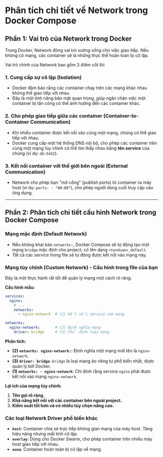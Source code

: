 # Phân tích chi tiết về Network trong Docker Compose

## Phần 1: Vai trò của Network trong Docker

Trong Docker, Network đóng vai trò xương sống cho việc giao tiếp. Nếu không có mạng, các container sẽ là những thực thể hoàn toàn bị cô lập.

Vai trò chính của Network bao gồm 3 điểm cốt lõi:

### 1. Cung cấp sự cô lập (Isolation)
- Docker đảm bảo rằng các container chạy trên các mạng khác nhau không thể giao tiếp với nhau.
- Đây là một tính năng bảo mật quan trọng, giúp ngăn chặn việc một container bị tấn công có thể ảnh hưởng đến các container khác.

### 2. Cho phép giao tiếp giữa các container (Container-to-Container Communication)
- Khi nhiều container được kết nối vào cùng một mạng, chúng có thể giao tiếp với nhau.
- Docker cung cấp một hệ thống DNS nội bộ, cho phép các container trên cùng một mạng tùy chỉnh có thể tìm thấy nhau bằng **tên service** của chúng (ví dụ: `db:5432`).

### 3. Kết nối container với thế giới bên ngoài (External Communication)
- Network cho phép bạn "mở cổng" (publish ports) từ container ra máy host (ví dụ: `ports: - "80:80"`), cho phép người dùng cuối truy cập vào ứng dụng.

---

## Phần 2: Phân tích chi tiết cấu hình Network trong Docker Compose

### Mạng mặc định (Default Network)
- Nếu không khai báo `networks:`, Docker Compose sẽ tự động tạo một mạng `bridge` mặc định cho project, có tên dạng `<tenduan>_default`.
- Tất cả các service trong file sẽ tự động được kết nối vào mạng này.

### Mạng tùy chỉnh (Custom Network) - Cấu hình trong file của bạn

Đây là một thực hành rất tốt để quản lý mạng một cách rõ ràng.

**Cấu hình mẫu:**
```yaml
services:
  nginx:
    # ...
    networks:
      - nginx-network  # (1) Kết nối service vào mạng

networks:
  nginx-network:       # (2) Định nghĩa mạng
    driver: bridge     # (3) Chỉ định loại mạng
```

**Phân tích:**
- **(2) `networks: nginx-network:`**: Định nghĩa một mạng mới tên là `nginx-network`.
- **(3) `driver: bridge`**: `bridge` là loại mạng ảo riêng tư phổ biến nhất, được quản lý bởi Docker.
- **(1) `networks: - nginx-network`**: Chỉ định rằng service `nginx` phải được kết nối vào mạng `nginx-network`.

**Lợi ích của mạng tùy chỉnh:**
1.  **Tên gọi rõ ràng.**
2.  **Khả năng kết nối với các container bên ngoài project.**
3.  **Kiểm soát tốt hơn và có nhiều tùy chọn nâng cao.**

### Các loại Network Driver phổ biến khác
- **`host`**: Container chia sẻ trực tiếp không gian mạng của máy host. Tăng hiệu năng nhưng mất tính cô lập.
- **`overlay`**: Dùng cho Docker Swarm, cho phép container trên nhiều máy host giao tiếp với nhau.
- **`none`**: Container hoàn toàn bị cô lập về mạng.

